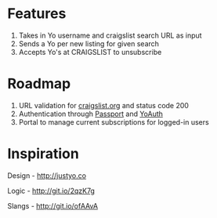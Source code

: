 Features
=========
1. Takes in Yo username and craigslist search URL as input
2. Sends a Yo per new listing for given search
3. Accepts Yo's at CRAIGSLIST to unsubscribe

Roadmap
========
1. URL validation for [craigslist.org](http://craigslist.org) and status code 200
2. Authentication through [Passport](http://passportjs.org) and [YoAuth](https://yoauth.herokuapp.com)
3. Portal to manage current subscriptions for logged-in users

Inspiration
============
Design - http://justyo.co

Logic - http://git.io/2qzK7g

Slangs - http://git.io/ofAAvA
